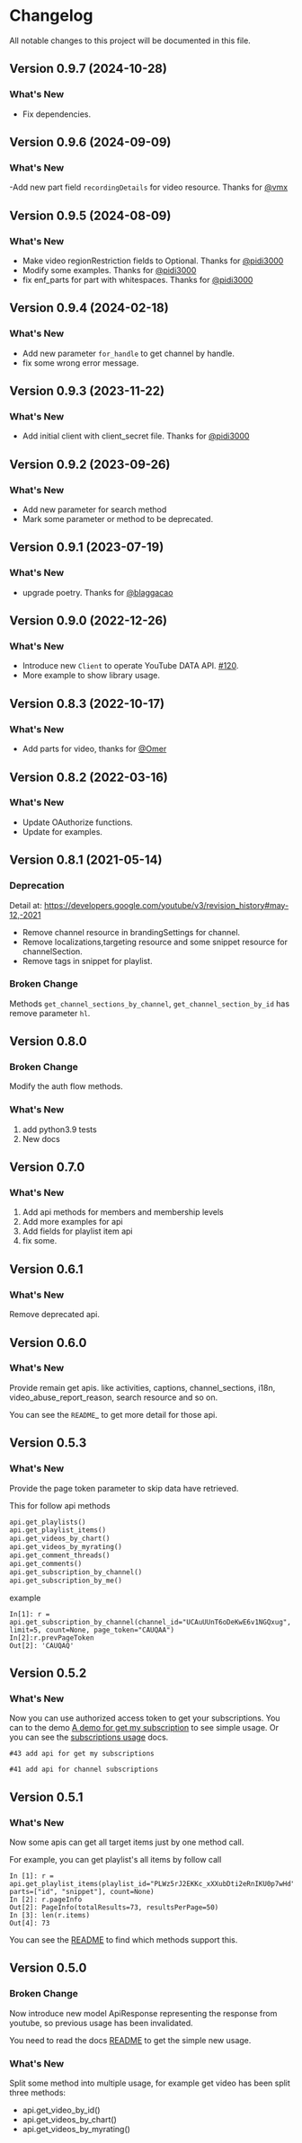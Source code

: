 # Changelog

All notable changes to this project will be documented in this file.

## Version 0.9.7 (2024-10-28)

### What's New

- Fix dependencies.

## Version 0.9.6 (2024-09-09)

### What's New

-Add new part field `recordingDetails` for video resource. Thanks for [@vmx](https://github.com/vmx)

## Version 0.9.5 (2024-08-09)

### What's New

- Make video regionRestriction fields to Optional. Thanks for [@pidi3000](https://github.com/pidi3000)
- Modify some examples. Thanks for [@pidi3000](https://github.com/pidi3000)
- fix enf_parts for part with whitespaces. Thanks for [@pidi3000](https://github.com/pidi3000)

## Version 0.9.4 (2024-02-18)

### What's New

- Add new parameter `for_handle` to get channel by handle.  
- fix some wrong error message.

## Version 0.9.3 (2023-11-22)

### What's New

- Add initial client with client_secret file. Thanks for [@pidi3000](https://github.com/pidi3000)

## Version 0.9.2 (2023-09-26)

### What's New

- Add new parameter for search method
- Mark some parameter or method to be deprecated.

## Version 0.9.1 (2023-07-19)

### What's New

- upgrade poetry. Thanks for [@blaggacao](https://github.com/blaggacao)

## Version 0.9.0 (2022-12-26)

### What's New

- Introduce new `Client` to operate YouTube DATA API. [#120](https://github.com/sns-sdks/python-youtube/issues/120).
- More example to show library usage.

## Version 0.8.3 (2022-10-17)

### What's New

- Add parts for video, thanks for [@Omer](https://github.com/dusking)

## Version 0.8.2 (2022-03-16)

### What's New

- Update OAuthorize functions.
- Update for examples.

## Version 0.8.1 (2021-05-14)

### Deprecation

Detail at: https://developers.google.com/youtube/v3/revision_history#may-12,-2021

- Remove channel resource in brandingSettings for channel.
- Remove localizations,targeting resource and some snippet resource for channelSection.
- Remove tags in snippet for playlist. 

### Broken Change

Methods `get_channel_sections_by_channel`, `get_channel_section_by_id` has remove parameter `hl`.


## Version 0.8.0

### Broken Change

Modify the auth flow methods.

### What's New

1. add python3.9 tests
2. New docs


## Version 0.7.0

### What's New

1. Add api methods for members and membership levels
2. Add more examples for api
3. Add fields for playlist item api
4. fix some.


## Version 0.6.1

### What's New

Remove deprecated api.


## Version 0.6.0

### What's New

Provide remain get apis. like activities, captions, channel_sections, i18n, video_abuse_report_reason, search resource and so on.

You can see the `README`_ to get more detail for those api.


## Version 0.5.3

### What's New

Provide the page token parameter to skip data have retrieved.

This for follow api methods

```python
api.get_playlists()
api.get_playlist_items()
api.get_videos_by_chart()
api.get_videos_by_myrating()
api.get_comment_threads()
api.get_comments()
api.get_subscription_by_channel()
api.get_subscription_by_me()
```

example

```
In[1]: r = api.get_subscription_by_channel(channel_id="UCAuUUnT6oDeKwE6v1NGQxug", limit=5, count=None, page_token="CAUQAA")
In[2]:r.prevPageToken
Out[2]: 'CAUQAQ'
```


## Version 0.5.2

### What's New

Now you can use authorized access token to get your subscriptions.
You can to the demo [A demo for get my subscription](https://github.com/sns-sdks/python-youtube/blob/master/examples/subscription.py) to see simple usage.
Or you can see the [subscriptions usage](https://github.com/sns-sdks/python-youtube/blob/master/README.rst#subscriptions) docs.

    #43 add api for get my subscriptions

    #41 add api for channel subscriptions



## Version 0.5.1

### What's New

Now some apis can get all target items just by one method call.

For example, you can get playlist's all items by follow call

```
In [1]: r = api.get_playlist_items(playlist_id="PLWz5rJ2EKKc_xXXubDti2eRnIKU0p7wHd", parts=["id", "snippet"], count=None)
In [2]: r.pageInfo
Out[2]: PageInfo(totalResults=73, resultsPerPage=50)
In [3]: len(r.items)
Out[4]: 73
```

You can see the [README](https://github.com/sns-sdks/python-youtube/blob/master/README.rst) to find which methods support this.

## Version 0.5.0

### **Broken Change**

Now introduce new model ApiResponse representing the response from youtube, so previous usage has been invalidated.

You need to read the docs [README](https://github.com/sns-sdks/python-youtube/blob/master/README.rst) to get the simple new usage.

### What's New

Split some method into multiple usage, for example get video has been split three methods:

* api.get_video_by_id()
* api.get_videos_by_chart()
* api.get_videos_by_myrating()
